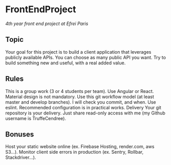 # FrontEndProject
*4th year front end project at Efrei Paris*

## Topic
Your goal for this project is to build a client application that leverages publicly available APIs. You can choose as many public API you want. Try to build something new and useful, with a real added value.

## Rules
This is a group work (3 or 4 students per team).
Use Angular or React. Material design is not mandatory.
Use this git workflow model (at least master and develop branches).
I will check you commit, and when.
Use eslint. Recommended configuration is in practical works.
Delivery
Your git repository is your delivery. Just share read-only access with me (my Github username is TruffeCendree).

## Bonuses
Host your static website online (ex. Firebase Hosting, render.com, aws S3…).
Monitor client side errors in production (ex. Sentry, Rollbar, Stackdriver…).
